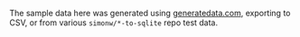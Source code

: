 The sample data here was generated using [generatedata.com](https://generatedata.com/), exporting to CSV, or from various `simonw/*-to-sqlite` repo test data.